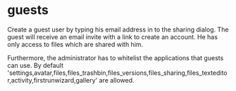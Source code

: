 guests 
=======

Create a guest user by typing his email address in to the sharing dialog. The guest
will receive an email invite with a link to create an account. He has only access
to files which are shared with him.


Furthermore, the administrator has to whitelist the applications that guests can use.
By default 'settings,avatar,files,files_trashbin,files_versions,files_sharing,files_texteditor,activity,firstrunwizard,gallery' are allowed.



